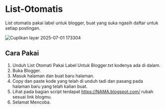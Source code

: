 # List-Otomatis
List otomatis pakai label untuk blogger, buat yang suka ngasih daftar untuk setiap postingan.

![Cuplikan layar 2025-07-01 173304](https://github.com/user-attachments/assets/3437e6bb-42ee-4c78-938e-24ee23d87111)

## Cara Pakai
1. Unduh List Otomati Pakai Label Untuk Blogger.txt kodenya ada di dalam.
2. Buka Blogger.
3. Masuk halaman dan buat baru halaman.
4. Copy dan paste kode yang telah di unduh tadi dan pasang pada halaman baru yang telah kalian buat.
5. Lihat pada bagian script terdapat https://NAMA.blogspot.com/ rubah sesuai link blogmu.
6. Selamat Mencoba.
